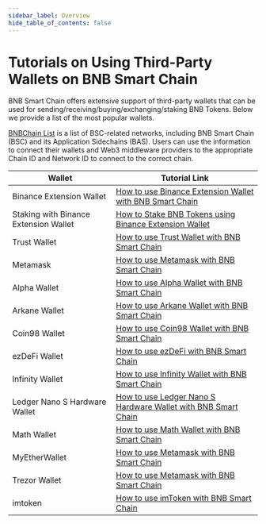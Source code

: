 ```yaml
---
sidebar_label: Overview
hide_table_of_contents: false
---
```


# Tutorials on Using Third-Party Wallets on BNB Smart Chain
BNB Smart Chain offers extensive support of third-party wallets that can be used for sending/receiving/buying/exchanging/staking BNB Tokens. Below we provide a list of the most popular wallets.

[BNBChain List](https://www.bnbchainlist.org/) is a list of BSC-related networks, including BNB Smart Chain (BSC) and its Application Sidechains (BAS). Users can use the information to connect their wallets and Web3 middleware providers to the appropriate Chain ID and Network ID to connect to the correct chain.

| Wallet | Tutorial Link |
|--------------|---------------|
| Binance Extension Wallet| [How to use Binance Extension Wallet with BNB Smart Chain](../bnb-chain-wallet.md) |
| Staking with Binance Extension Wallet | [How to Stake BNB Tokens using Binance Extension Wallet](../wallet/staking.md) |  
| Trust Wallet | [How to use Trust Wallet with BNB Smart Chain](../wallet/trustwallet.md) |
| Metamask| [How to use Metamask with BNB Smart Chain](../wallet/metamask.md)|
| Alpha Wallet | [How to use Alpha Wallet with BNB Smart Chain](../wallet/AlphaWallet.md) |
| Arkane Wallet | [How to use Arkane Wallet with BNB Smart Chain](../wallet/arkane.md) |
| Coin98 Wallet | [How to use Coin98 Wallet with BNB Smart Chain](../wallet/coin98wallet.md) |
| ezDeFi Wallet | [How to use ezDeFi with BNB Smart Chain](../wallet/ezdefi.md) |
| Infinity Wallet | [How to use Infinity Wallet with BNB Smart Chain](../wallet/infinitywallet.md) |
| Ledger Nano S Hardware Wallet | [How to use Ledger Nano S Hardware Wallet with BNB Smart Chain](../wallet/ledger.md) |
| Math Wallet | [How to use Math Wallet with BNB Smart Chain](../wallet/math.md) |
| MyEtherWallet | [How to use Metamask with BNB Smart Chain](../wallet/myetherwallet.md) |
| Trezor Wallet | [How to use Metamask with BNB Smart Chain](../wallet/trezor.md) |
| imtoken | [How to use imToken with BNB Smart Chain](tutorial/BSCimToken.md) |


 
